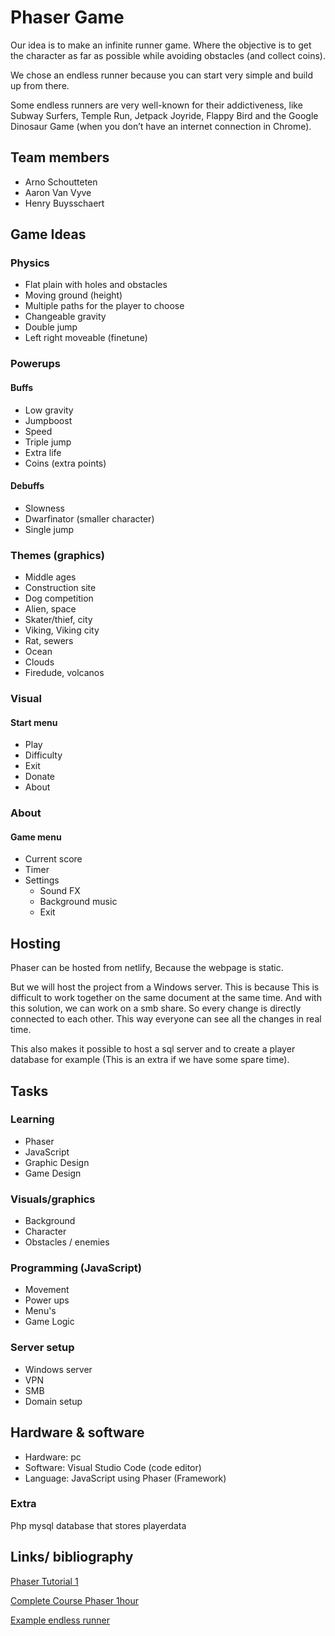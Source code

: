 # Phaser Game

Our idea is to make an infinite runner game. Where the objective is to get the character as far as possible while avoiding obstacles (and collect coins). 

We chose an endless runner because you can start very simple and build up from there.

Some endless runners are very well-known for their addictiveness, like Subway Surfers, Temple Run, Jetpack Joyride, Flappy Bird and the Google Dinosaur Game (when you don’t have an internet connection in Chrome).

## Team members

- Arno Schoutteten
- Aaron Van Vyve
- Henry Buysschaert


## Game Ideas

### Physics

- Flat plain with holes and obstacles
- Moving ground (height)
- Multiple paths for the player to choose
- Changeable gravity
- Double jump
- Left right moveable (finetune)

### Powerups

#### Buffs

- Low gravity
- Jumpboost
- Speed
- Triple jump
- Extra life
- Coins (extra points)

#### Debuffs

- Slowness
- Dwarfinator (smaller character)
- Single jump

### Themes (graphics)

- Middle ages
- Construction site
- Dog competition
- Alien, space
- Skater/thief, city
- Viking, Viking city
- Rat, sewers
- Ocean
- Clouds
- Firedude, volcanos

### Visual

#### Start menu

- Play
- Difficulty
- Exit
- Donate
- About

### About

#### Game menu

- Current score
- Timer
- Settings   <!--  the list under setting needs to be intented (extra tab) -->
  - Sound FX
  - Background music
  - Exit

## Hosting

Phaser can be hosted from netlify, Because the webpage is static.

But we will host the project from a Windows server. This is because This is difficult to work together on the same document at the same time. And with this solution, we can work on a smb share. So every change is directly connected to each other. This way everyone can see all the changes in real time.

This also makes it possible to host a sql server and to create a player database for example (This is an extra if we have some spare time).

## Tasks

### Learning

- Phaser
- JavaScript
- Graphic Design
- Game Design

### Visuals/graphics

- Background
- Character
- Obstacles / enemies

### Programming (JavaScript)

- Movement
- Power ups
- Menu's
- Game Logic

### Server setup

- Windows server
- VPN
- SMB
- Domain setup


## Hardware & software

- Hardware: pc
- Software: Visual Studio Code (code editor)
- Language: JavaScript using Phaser (Framework)

### Extra

Php mysql database that stores playerdata

## Links/ bibliography

[Phaser Tutorial 1](https://www.youtube.com/watch?v=uxos1GG32Tg)

[Complete Course Phaser 1hour](https://www.youtube.com/watch?v=hI_LS8bdkM4)

[Example endless runner](https://www.emanueleferonato.com/2019/01/23/html5-endless-runner-built-with-phaser-and-arcade-physics-step-5-adding-deadly-fire-being-kind-with-players-by-setting-its-body-smaller-than-the-image/)
